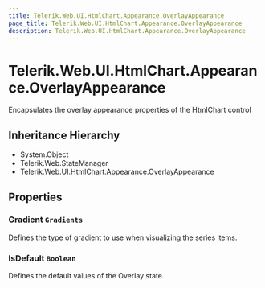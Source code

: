 ```yaml
---
title: Telerik.Web.UI.HtmlChart.Appearance.OverlayAppearance
page_title: Telerik.Web.UI.HtmlChart.Appearance.OverlayAppearance
description: Telerik.Web.UI.HtmlChart.Appearance.OverlayAppearance
---
```


# Telerik.Web.UI.HtmlChart.Appearance.OverlayAppearance

Encapsulates the overlay appearance properties of the HtmlChart control

## Inheritance Hierarchy

* System.Object
* Telerik.Web.StateManager
* Telerik.Web.UI.HtmlChart.Appearance.OverlayAppearance

## Properties

###  Gradient `Gradients`

Defines the type of gradient to use when visualizing the series items.

###  IsDefault `Boolean`

Defines the default values of the Overlay state.

